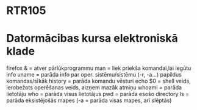 # RTR105
# Datormācibas kursa elektroniskā klade
firefox & = atver pārlūkprogrammu
man = liek priekša komandai,lai iegūtu info
uname = parāda info par oper. sistēmu/sistēmu (-r, -a...) papildus komandas/sīkāk
history = parāda komandu vēsturi
echo $0 = shell veids, ierobežots operēšanas veids, aizņem mazāk atmiņu
whoami = parāda lietotāju
who = parāda visus lietotājus
pwd = parāda esošo directory
ls = parāda eksistējošās mapes (-a = parāda visas mapes, arī slēptās)


